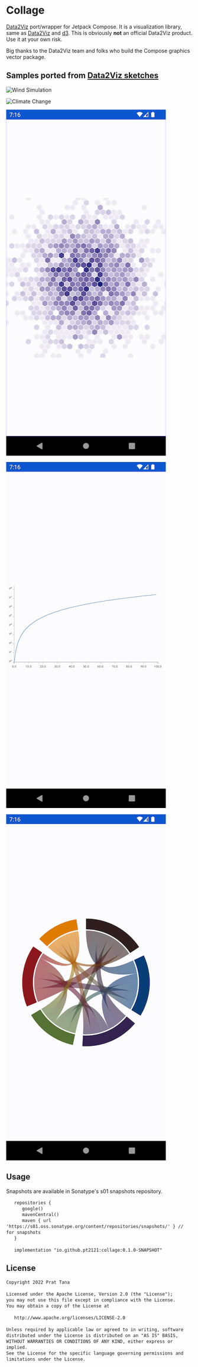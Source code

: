 # Collage

[Data2Viz](https://data2viz.io) port/wrapper for Jetpack Compose. It is a visualization library, same as [Data2Viz](https://github.com/data2viz/data2viz) and [d3](https://github.com/d3/d3).
This is obviously **not** an official Data2Viz product. Use it at your own risk.

Big thanks to the Data2Viz team and folks who build the Compose graphics vector package.

## Samples ported from [Data2Viz sketches](https://play.data2viz.io/sketches/)

![Wind Simulation](https://raw.githubusercontent.com/pt2121/collage/main/assets/wind-small.gif)

![Climate Change](https://raw.githubusercontent.com/pt2121/collage/main/assets/climateChange-small.gif)

![Hexbin](https://raw.githubusercontent.com/pt2121/collage/main/assets/hexbin.png)

![XYChart](https://raw.githubusercontent.com/pt2121/collage/main/assets/XYChart.png)

![avengersChords](https://raw.githubusercontent.com/pt2121/collage/main/assets/avengersChords.png)

## Usage

Snapshots are available in Sonatype's s01 snapshots repository.

```
   repositories {
      google()
      mavenCentral()
      maven { url 'https://s01.oss.sonatype.org/content/repositories/snapshots/' } // for snapshots
   }

   implementation "io.github.pt2121:collage:0.1.0-SNAPSHOT"
```

## License

    Copyright 2022 Prat Tana

    Licensed under the Apache License, Version 2.0 (the "License");
    you may not use this file except in compliance with the License.
    You may obtain a copy of the License at

       http://www.apache.org/licenses/LICENSE-2.0

    Unless required by applicable law or agreed to in writing, software
    distributed under the License is distributed on an "AS IS" BASIS,
    WITHOUT WARRANTIES OR CONDITIONS OF ANY KIND, either express or implied.
    See the License for the specific language governing permissions and
    limitations under the License.
